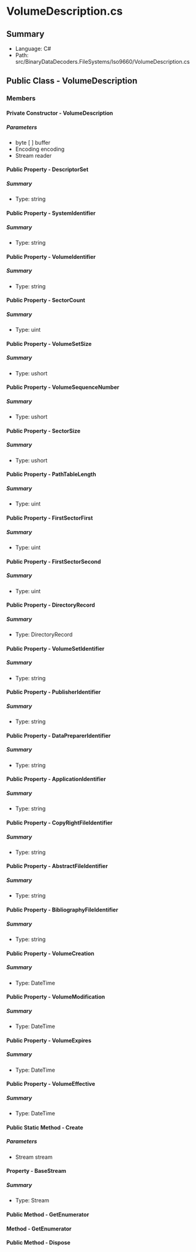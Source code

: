 ﻿# VolumeDescription.cs

## Summary

* Language: C#
* Path: src/BinaryDataDecoders.FileSystems/Iso9660/VolumeDescription.cs

## Public Class - VolumeDescription

### Members

#### Private Constructor - VolumeDescription

#####  Parameters

 - byte [  ] buffer 
 - Encoding encoding 
 - Stream reader 

#### Public Property - DescriptorSet

##### Summary

 * Type: string 

#### Public Property - SystemIdentifier

##### Summary

 * Type: string 

#### Public Property - VolumeIdentifier

##### Summary

 * Type: string 

#### Public Property - SectorCount

##### Summary

 * Type: uint 

#### Public Property - VolumeSetSize

##### Summary

 * Type: ushort 

#### Public Property - VolumeSequenceNumber

##### Summary

 * Type: ushort 

#### Public Property - SectorSize

##### Summary

 * Type: ushort 

#### Public Property - PathTableLength

##### Summary

 * Type: uint 

#### Public Property - FirstSectorFirst

##### Summary

 * Type: uint 

#### Public Property - FirstSectorSecond

##### Summary

 * Type: uint 

#### Public Property - DirectoryRecord

##### Summary

 * Type: DirectoryRecord 

#### Public Property - VolumeSetIdentifier

##### Summary

 * Type: string 

#### Public Property - PublisherIdentifier

##### Summary

 * Type: string 

#### Public Property - DataPreparerIdentifier

##### Summary

 * Type: string 

#### Public Property - ApplicationIdentifier

##### Summary

 * Type: string 

#### Public Property - CopyRightFileIdentifier

##### Summary

 * Type: string 

#### Public Property - AbstractFileIdentifier

##### Summary

 * Type: string 

#### Public Property - BibliographyFileIdentifier

##### Summary

 * Type: string 

#### Public Property - VolumeCreation

##### Summary

 * Type: DateTime 

#### Public Property - VolumeModification

##### Summary

 * Type: DateTime 

#### Public Property - VolumeExpires

##### Summary

 * Type: DateTime 

#### Public Property - VolumeEffective

##### Summary

 * Type: DateTime 

#### Public Static Method - Create

#####  Parameters

 - Stream stream 

#### Property - BaseStream

##### Summary

 * Type: Stream 

#### Public Method - GetEnumerator


#### Method - GetEnumerator


#### Public Method - Dispose


